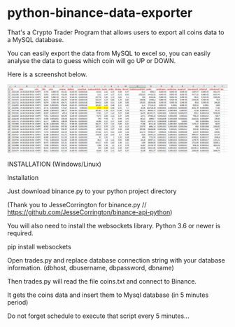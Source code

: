 # python-binance-data-exporter

That's a Crypto Trader Program that allows users to export all coins data to a MySQL database. 

You can easily export the data from MySQL to excel so, you can easily analyse the data to guess which coin will go UP or DOWN. 

Here is a screenshot below.

![alt text](https://github.com/goksinenki/python-binance-data-exporter/blob/master/binance_data_sample.PNG)

INSTALLATION (Windows/Linux)

Installation

Just download binance.py to your python project directory

(Thank you to JesseCorrington for binance.py // https://github.com/JesseCorrington/binance-api-python)

You will also need to install the websockets library. Python 3.6 or newer is required.

pip install websockets

Open trades.py and replace database connection string with your database information. (dbhost, dbusername, dbpassword, dbname)

Then trades.py will read the file coins.txt and connect to Binance.

It gets the coins data and insert them to Mysql database (in 5 minutes period)

Do not forget schedule to execute that script every 5 minutes...
